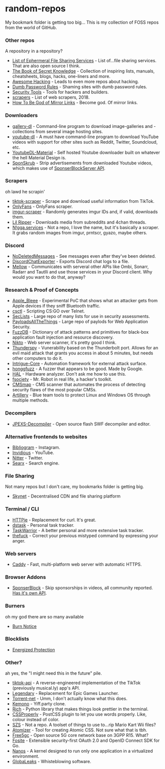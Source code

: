 # random-repos
My bookmark folder is getting too big...
This is my collection of FOSS repos from the world of GitHub.

### Other repos
A repository in a repository?
- [List of Ephermeral File Sharing Services](https://gist.github.com/Prajjwal/2226c6a96d1d72abc713e889160a9f81) - List of...file sharing services. That are also open source I think.
- [The Book of Secret Knowledge](https://github.com/trimstray/the-book-of-secret-knowledge) - Collection of inspiring lists, manuals, cheatsheets, blogs, hacks, one-liners and more.
- [Awesome Hacking](https://github.com/Hack-with-Github/Awesome-Hacking) - Leads to even more repos about hacking.
- [Dumb Password Rules](https://github.com/dumb-password-rules/dumb-password-rules) - Shaming sites with dumb password rules.
- [Security Tools](https://tools.tldr.run/) - Tools for hackers and builders.
- [scrapers](https://github.com/cassidoo/scrapers) - List of web scrapers, 2018.
- [How To Be God of Mirror Links](https://github.com/Drovosek01/how-to-be-god-of-mirror-links/blob/master/docs/en-US/files-hostings-list.md) - Become god. Of mirror links.

### Downloaders
- [gallery-dl](https://github.com/mikf/gallery-dl/) - Command-line program to download image-galleries and -collections from several image hosting sites.
- [youtube-dl](https://github.com/ytdl-org/youtube-dl) - A must have command-line program to download YouTube videos with support for other sites such as Reddit, Twitter, Soundcloud, etc.
- [YoutubeDL-Material](https://github.com/Tzahi12345/YoutubeDL-Material) - Self hosted Youtube downloader built on whatever the hell Material Design is.
- [SponSkrub](https://github.com/faissaloo/SponSkrub) - Strip advertisements from downloaded Youtube videos, which makes use of [SponserBlockServer API](https://github.com/ajayyy/SponsorBlockServer).


### Scrapers
oh lawd he scrapin'
- [tiktok-scraper](https://github.com/drawrowfly/tiktok-scraper) - Scrape and download useful information from TikTok.
- [OnlyFans](https://github.com/DIGITALCRIMINAL/OnlyFans) - OnlyFans scraper.
- [imgur-scraper](https://github.com/aqswdefr746/imgur-scraper) - Randomly generates imgur IDs and, if valid, downloads them.
- [Lil Ripper](https://github.com/pauliusbaulius/lil_ripper) - Downloads media from subreddits and 4chan threads.
- [N!gga.services](https://nigga.services/) - Not a repo, I love the name, but it's basically a scraper. It grabs random images from imgur, prntscr, gyazo, maybe others.

### Discord
- [NoDeletedMessages](https://github.com/Mega-Mewthree/BetterDiscordTrustedUnofficialPlugins) - See messages even after they've been deleted.
- [DiscordChatExporter](https://github.com/Tyrrrz/DiscordChatExporter) - Exports Discord chat logs to a file.
- [Mellow](https://github.com/v0idp/Mellow) - Communicates with serveral other APIs like Ombi, Sonarr, Radarr and Tautlli and use those services in your Discord client. Why would you want to do that, anyway?

### Research & Proof of Concepts
- [Apple_Bleee](https://github.com/hexway/apple_bleee) - Experimental PoC that shows what an attacker gets from Apple devices if they sniff Bluetooth traffic.
- [csctl](https://github.com/403-Fruit/csctl) - Scripting CS:GO over Telnet.
- [SecLists](https://github.com/danielmiessler/SecLists/) - Large repo of many lists for use in security assessments.
- [PayloadsAllTheThings](https://github.com/swisskyrepo/PayloadsAllTheThings) - Large repo of paylods for Web Application Security.
- [FuzzDB](https://github.com/fuzzdb-project/fuzzdb) - Dictionary of attack patterns and primitives for black-box application fault injection and resource discovery. 
- [Nikto](https://github.com/sullo/nikto) - Web server scanner, it's pretty good I think.
- [Thunderspy](https://thunderspy.io/) - Vunerability based on the Thunderbolt port. Allows for an evil maid attack that grants you access in about 5 minutes, but needs other computers to do it.
- [Intrigue-Core](https://github.com/intrigueio/intrigue-core) - Automation framework for external attack surface.
- [honggfuzz](https://github.com/google/honggfuzz) - A fuzzer that appears to be good. Made by Google.
- [HAL](https://github.com/emsec/hal) - Hardware analyzer. Don't ask me how to use this.
- [fsociety](https://github.com/Manisso/fsociety) - Mr. Robot in real life, a hacker's toolkit.
- [CMSmap](https://github.com/Dionach/CMSmap) - CMS scanner that automates the process of detecting security flaws of the most popular CMSs. 
- [Artillery](https://github.com/BinaryDefense/artillery) - Blue team tools to protect Linux and Windows OS through multiple methods.
### Decompilers
- [JPEXS-Decompiler](https://github.com/jindrapetrik/jpexs-decompiler) - Open source flash SWF decompiler and editor.

### Alternative frontends to websites
- [Bibliogram](https://github.com/cloudrac3r/bibliogram/) - Instagram.
- [Invidious](https://github.com/omarroth/invidious/) - YouTube.
- [Nitter](https://github.com/zedeus/nitter/) - Twitter.
- [Searx](https://github.com/asciimoo/searx) - Search engine.

### File Sharing
Not many repos but I don't care, my bookmarks folder is getting big.
- [Skynet](https://siasky.net/) - Decentralised CDN and file sharing platform

### Terminal / CLI
- [HTTPie](https://github.com/jakubroztocil/httpie) - Replacement for curl. It's great.
- [dstask](https://github.com/naggie/dstask) - Personal task tracker.
- [TaskWarrior](https://github.com/GothenburgBitFactory/taskwarrior) - A better personal and more extensive task tracker.
- [thefuck](https://github.com/nvbn/thefuck) - Correct your previous mistyped command by expressing your anger.

### Web servers
- [Caddy](https://github.com/caddyserver/caddy) - Fast, multi-platform web server with automatic HTTPS.

### Browser Addons
- [SponserBlock](https://github.com/ajayyy/SponsorBlock) - Skip sponsorships in videos, all community reported. [Has it's own API](https://github.com/ajayyy/SponsorBlockServer).

### Burners
oh my god there are so many available
- [Burn Notice](https://github.com/burn-notice/burn-notice)

### Blocklists
- [Energized Protection](https://github.com/EnergizedProtection/block)

### Other?
ah yes, the "I might need this in the future" pile.
- [tiktok-api](https://github.com/szdc/tiktok-api) - A reverse-engineered implementation of the TikTok (previously musical.ly) app's API.
- [Legendary](https://github.com/derrod/legendary) - Replacement for Epic Games Launcher.
- [Torrent-net](https://github.com/lmatteis/torrent-net) - Umm, I don't actually know what this does.
- [Kemono](https://github.com/OpenYiff/Kemono) - Yiff.party clone.
- [Rich](https://github.com/willmcgugan/rich) - Python library that makes things look prettier in the terminal.
- [CSSProperly](https://github.com/jevakallio/css-properly) - PostCSS plugin to let you use words properly. Like, colour instead of color.
- [SZS](https://szs.wiimm.de/) - Not a repo. A toolset of things to use to...rip Mario Kart Wii files?
- [Atomizer](https://github.com/acss-io/atomizer) - Tool for creating Atomic CSS. Not sure what that is tbh.
- [Free5gc](https://github.com/free5gc/free5gc) - Open source 5G core network base on 3GPP R15. What?
- [Fosite](https://github.com/ory/fosite) - Extensible security-first OAuth 2.0 and OpenID Connect SDK for Go.
- [Nanos](https://github.com/nanovms/nanos) - A kernel designed to run only one application in a virtualized environment.
- [GlobaLeaks](https://github.com/globaleaks/GlobaLeaks) - Whisteblowing software.



